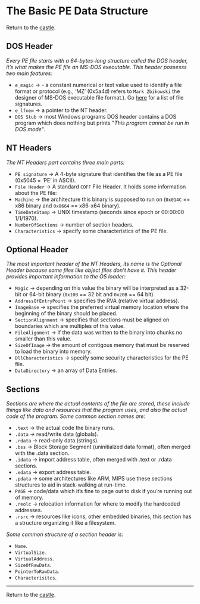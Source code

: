# The Basic PE Data Structure

Return to the [castle](https://github.com/Nkluge-correa/teeny-tiny_castle).

## DOS Header

_Every PE file starts with a 64-bytes-long structure called the DOS header, it’s what makes the PE file an MS-DOS executable. This header possesss two main features:_

- `e_magic` → - a constant numerical or text value used to identify a file format or protocol (e.g., ‘MZ’ (0x5a4d) refers to `Mark Zbikowski` the designer of MS-DOS executable file format.). Go [here](https://en.wikipedia.org/wiki/List_of_file_signatures "List of file signatures") for a list of file signatures.
- `e_lfnew` → a pointer to the NT header.
- `DOS Stub` → most Windows programs DOS header contains a DOS program which does nothing but prints "_This program cannot be run in DOS mode_".

## NT Headers

_The NT Headers part contains three main parts:_

- `PE signature` → A 4-byte signature that identifies the file as a PE file (0x5045 = ‘PE’ in ASCII).
- `File Header` → A standard `COFF` File Header. It holds some information about the PE file:
- `Machine` → the architecture this binary is supposed to run on (`0x014C` == x86 binary and `0x8664` == x86-x64 binary).
- `TimeDateStamp` → UNIX timestamp (seconds since epoch or 00:00:00 1/1/1970).
- `NumberOfSections` → number of section headers.
- `Characteristics` → specify some characteristics of the PE file.

## Optional Header

_The most important header of the NT Headers, its name is the Optional Header because some files like object files don’t have it. This header provides important information to the OS loader:_

- `Magic` → depending on this value the binary will be interpreted as a 32-bit or 64-bit binary (`0x10B` == 32 bit and `0x20B` == 64 bit).
- `AddressOfEntryPoint` → specifies the RVA (relative virtual address).
- `ImageBase` → specifies the preferred virtual memory location where the beginning of the binary should be placed.
- `SectionAlignment` → specifies that sections must be aligned on boundaries which are multiples of this value.
- `FileAlignment` → if the data was written to the binary into chunks no smaller than this value.
- `SizeOfImage` → the amount of contigous memory that must be reserved to load the binary into memory.
- `DllCharacteristics` → specify some security characteristics for the PE file.
- `DataDirectory` → an array of Data Entries.

## Sections

_Sections are where the actual contents of the file are stored, these include things like data and resources that the program uses, and also the actual code of the program. Some common section names are:_

- `.text` → the actual code the binary runs.
- `.data` → read/write data (globals).
- `.rdata` → read-only data (strings).
- `.bss` → Block Storage Segment (uninitialzed data format), often merged with the .data section.
- `.idata` → import address table, often merged with .text or .rdata sections.
- `.edata` → export address table.
- `.pdata` → some architectures like ARM, MIPS use these sections structures to aid in stack-walking at run-time.
- `PAGE` → code/data which it’s fine to page out to disk if you’re running out of memory.
- `.reolc` → relocation information for where to modify the hardcoded addresses.
- `.rsrc` → resources like icons, other embedded binaries, this section has a structure organizing it like a filesystem.

_Some common structure of a section header is:_

- `Name`.
- `VirtualSize`.
- `VirtualAddress`.
- `SizeOfRawData`.
- `PointerToRawData`.
- `Characterisitcs`.

---

Return to the [castle](https://github.com/Nkluge-correa/teeny-tiny_castle).
